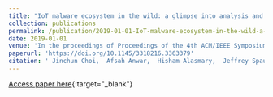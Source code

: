 ```yaml
---
title: "IoT malware ecosystem in the wild: a glimpse into analysis and exposures"
collection: publications
permalink: /publication/2019-01-01-IoT-malware-ecosystem-in-the-wild-a-glimpse-into-analysis-and-exposures
date: 2019-01-01
venue: 'In the proceedings of Proceedings of the 4th ACM/IEEE Symposium on Edge Computing, SEC 2019, Arlington, Virginia, USA, November 7-9, 2019'
paperurl: 'https://doi.org/10.1145/3318216.3363379'
citation: ' Jinchun Choi,  Afsah Anwar,  Hisham Alasmary,  Jeffrey Spaulding,  DaeHun Nyang,  Aziz Mohaisen, &quot;IoT malware ecosystem in the wild: a glimpse into analysis and exposures.&quot; In the proceedings of Proceedings of the 4th ACM/IEEE Symposium on Edge Computing, SEC 2019, Arlington, Virginia, USA, November 7-9, 2019, 2019.'
---
```

[Access paper here](https://doi.org/10.1145/3318216.3363379){:target="_blank"}
